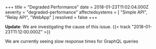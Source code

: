 +++
title = "Degraded Performance"
date = 2018-01-23T11:02:04.000Z
severity = "degraded-performance"
affectedsystems = [
  "Simple API",
  "Relay API",
  "WebApp"
]
resolved = false
+++

**Update**: We are investigating the cause of this issue. {{< track "2018-01-23T11:12:00.000Z" >}}

We are currently seeing slow response times for GraphQL queries